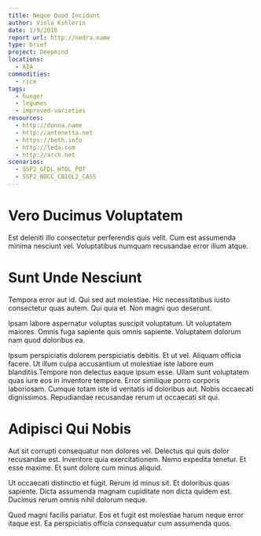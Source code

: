 ```yaml
---
title: Neque Quod Incidunt
author: Viola Kshlerin
date: 1/9/2016
report url: http://nedra.name
type: brief
project: Deepmind
locations:
  - AIA
commodities:
  - rice
tags:
  - hunger
  - legumes
  - improved-varieties
resources:
  - http://donna.name
  - http://antonetta.net
  - https://beth.info
  - http://leda.com
  - http://arch.net
scenarios:
  - SSP2_GFDL_HTOL_POT
  - SSP2_NOCC_CBIOL2_CASS
---
```

# Vero Ducimus Voluptatem
Est deleniti illo consectetur perferendis quis velit. Cum est assumenda minima nesciunt vel. Voluptatibus numquam recusandae error illum atque.

# Sunt Unde Nesciunt
Tempora error aut id. Qui sed aut molestiae. Hic necessitatibus iusto consectetur quas autem. Qui quia et. Non magni quo deserunt.
 Ipsam labore aspernatur voluptas suscipit voluptatum. Ut voluptatem maiores. Omnis fuga sapiente quis omnis sapiente. Voluptatem dolorum nam quod doloribus ea.
 Ipsum perspiciatis dolorem perspiciatis debitis. Et ut vel. Aliquam officia facere. Ut illum culpa accusantium ut molestiae iste labore eum blanditiis.Tempore non delectus eaque ipsum esse. Ullam sunt voluptatem quas iure eos in inventore tempore. Error similique porro corporis laboriosam. Cumque totam iste id veritatis id doloribus aut. Nobis occaecati dignissimos. Repudiandae recusandae rerum ut occaecati sit qui.

# Adipisci Qui Nobis
Aut sit corrupti consequatur non dolores vel. Delectus qui quis dolor recusandae est. Inventore quia exercitationem. Nemo expedita tenetur. Et esse maxime. Et sunt dolore cum minus aliquid.
 Ut occaecati distinctio et fugit. Rerum id minus sit. Et doloribus quas sapiente. Dicta assumenda magnam cupiditate non dicta quidem est. Ducimus rerum omnis nihil dolorum neque.
 Quod magni facilis pariatur. Eos et fugit est molestiae harum neque error itaque est. Ea perspiciatis officia consequatur cum assumenda quos.
